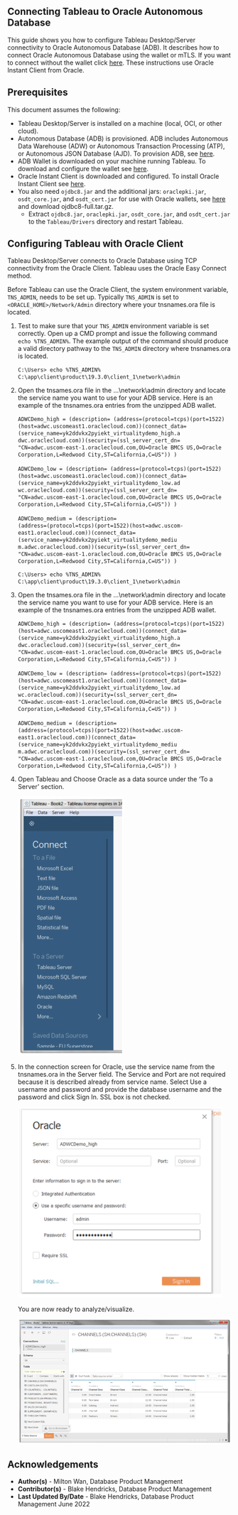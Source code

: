 ## **Connecting Tableau to Oracle Autonomous Database**


This guide shows you how to configure Tableau Desktop/Server connectivity to Oracle Autonomous Database (ADB).  It describes how to connect Oracle Autonomous Database using the wallet or mTLS.  If you want to connect without the wallet click [here](https://oracle-samples.github.io/adb-connectors/common/tls-no-wallet/workshops/freetier/). These instructions use Oracle Instant Client from Oracle.

## **Prerequisites**

This document assumes the following:

- Tableau Desktop/Server is installed on a machine (local, OCI, or other cloud).  
- Autonomous Database (ADB) is provisioned. ADB includes Autonomous Data Warehouse (ADW) or Autonomous Transaction Processing (ATP), or Autonomous JSON Database (AJD).  To provision ADB, see [here](https://docs.oracle.com/en/cloud/paas/autonomous-database/adbsa/autonomous-provision.html#GUID-0B230036-0A05-4CA3-AF9D-97A255AE0C08).
- ADB Wallet is downloaded on your machine running Tableau.  To download and configure the wallet see [here](https://docs.oracle.com/en/cloud/paas/autonomous-data-warehouse-cloud/cswgs/autonomous-connect-download-credentials.html#GUID-B06202D2-0597-41AA-9481-3B174F75D4B1).
- Oracle Instant Client is downloaded and configured.  To install Oracle Instant Client see [here](https://www.oracle.com/database/technologies/instant-client.html).
- You also need `ojdbc8.jar` and the additional jars: `oraclepki.jar`, `osdt_core.jar`, and `osdt_cert.jar` for use with Oracle wallets, see [here](https://www.oracle.com/database/technologies/appdev/jdbc-downloads.html) and download ojdbc8-full.tar.gz.
  - Extract `ojdbc8.jar`, `oraclepki.jar`, `osdt_core.jar`, and `osdt_cert.jar` to the `Tableau/Drivers` directory and restart Tableau.


## **Configuring Tableau with Oracle Client**

Tableau Desktop/Server connects to Oracle Database using TCP connectivity from the Oracle Client. Tableau uses the Oracle Easy Connect method.

Before Tableau can use the Oracle Client, the system environment variable, `TNS_ADMIN`, needs to be set up. Typically `TNS_ADMIN` is set to  `<ORACLE_HOME>/Network/Admin` directory where your tnsnames.ora file is located.  

1. Test to make sure that your `TNS_ADMIN` environment variable is set correctly. Open
   up a CMD prompt and issue the following command `echo %TNS_ADMIN%`. The example
   output of the command should produce a valid directory pathway to the
   `TNS_ADMIN` directory where tnsnames.ora is located.


    ```
    C:\Users> echo %TNS_ADMIN%
    C:\app\client\product\19.3.0\client_1\network\admin
    ```

2. Open the tnsames.ora file in the ...\network\admin directory and locate the service name you want to use for your ADB service.  Here is an example of the tnsnames.ora entries from the unzipped ADB wallet.

    ```
    ADWCDemo_high = (description= (address=(protocol=tcps)(port=1522)(host=adwc.uscomeast1.oraclecloud.com))(connect_data=(service_name=yk2ddvkx2pyiekt_virtualitydemo_high.a
    dwc.oraclecloud.com))(security=(ssl_server_cert_dn=
    "CN=adwc.uscom-east-1.oraclecloud.com,OU=Oracle BMCS US,O=Oracle
    Corporation,L=Redwood City,ST=California,C=US")) )

    ADWCDemo_low = (description= (address=(protocol=tcps)(port=1522)(host=adwc.uscomeast1.oraclecloud.com))(connect_data=(service_name=yk2ddvkx2pyiekt_virtualitydemo_low.ad
    wc.oraclecloud.com))(security=(ssl_server_cert_dn=
    "CN=adwc.uscom-east-1.oraclecloud.com,OU=Oracle BMCS US,O=Oracle
    Corporation,L=Redwood City,ST=California,C=US")) )

    ADWCDemo_medium = (description=
    (address=(protocol=tcps)(port=1522)(host=adwc.uscom-east1.oraclecloud.com))(connect_data=(service_name=yk2ddvkx2pyiekt_virtualitydemo_mediu
    m.adwc.oraclecloud.com))(security=(ssl_server_cert_dn=
    "CN=adwc.uscom-east-1.oraclecloud.com,OU=Oracle BMCS US,O=Oracle
    Corporation,L=Redwood City,ST=California,C=US")) )
    ```

    ```
    C:\Users> echo %TNS_ADMIN%
    C:\app\client\product\19.3.0\client_1\network\admin
    ```

2. Open the tnsames.ora file in the ...\network\admin directory and locate the service name you want to use for your ADB service.  Here is an example of the tnsnames.ora entries from the unzipped ADB wallet.

    ```
    ADWCDemo_high = (description= (address=(protocol=tcps)(port=1522)(host=adwc.uscomeast1.oraclecloud.com))(connect_data=(service_name=yk2ddvkx2pyiekt_virtualitydemo_high.a
    dwc.oraclecloud.com))(security=(ssl_server_cert_dn=
    "CN=adwc.uscom-east-1.oraclecloud.com,OU=Oracle BMCS US,O=Oracle
    Corporation,L=Redwood City,ST=California,C=US")) )

    ADWCDemo_low = (description= (address=(protocol=tcps)(port=1522)(host=adwc.uscomeast1.oraclecloud.com))(connect_data=(service_name=yk2ddvkx2pyiekt_virtualitydemo_low.ad
    wc.oraclecloud.com))(security=(ssl_server_cert_dn=
    "CN=adwc.uscom-east-1.oraclecloud.com,OU=Oracle BMCS US,O=Oracle
    Corporation,L=Redwood City,ST=California,C=US")) )

    ADWCDemo_medium = (description=
    (address=(protocol=tcps)(port=1522)(host=adwc.uscom-east1.oraclecloud.com))(connect_data=(service_name=yk2ddvkx2pyiekt_virtualitydemo_mediu
    m.adwc.oraclecloud.com))(security=(ssl_server_cert_dn=
    "CN=adwc.uscom-east-1.oraclecloud.com,OU=Oracle BMCS US,O=Oracle
    Corporation,L=Redwood City,ST=California,C=US")) )
    ```

3. Open Tableau and Choose Oracle as a data source under the ‘To a
   Server’ section.

   ![tableau](./images/tableau-connect-menu.png)


4. In the connection screen for Oracle, use the service name from the tnsnames.ora in the Server field. The Service and Port are not required because it is described already from service name.  Select Use a username and password and provide the database username and the password and click Sign In.  SSL box is not checked.

    ![connection](./images/oracle-connect-screen.png)

    You are now ready to analyze/visualize.

    ![visualize](./images/tableau-visualize.png)


## **Acknowledgements**

* **Author(s)** - Milton Wan, Database Product Management
* **Contributor(s)** - Blake Hendricks, Database Product Management
* **Last Updated By/Date** - Blake Hendricks, Database Product Management June 2022
